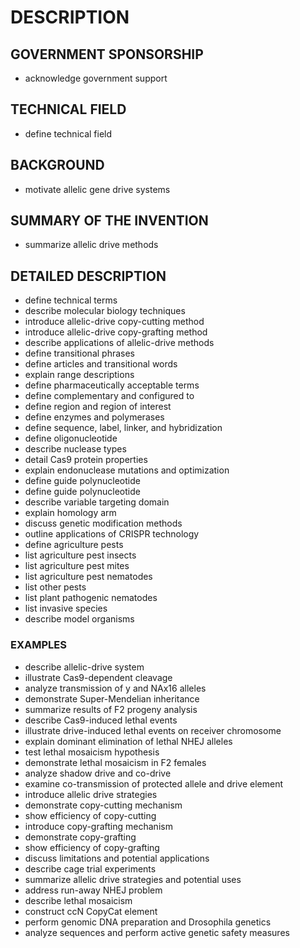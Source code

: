 # DESCRIPTION

## GOVERNMENT SPONSORSHIP

- acknowledge government support

## TECHNICAL FIELD

- define technical field

## BACKGROUND

- motivate allelic gene drive systems

## SUMMARY OF THE INVENTION

- summarize allelic drive methods

## DETAILED DESCRIPTION

- define technical terms
- describe molecular biology techniques
- introduce allelic-drive copy-cutting method
- introduce allelic-drive copy-grafting method
- describe applications of allelic-drive methods
- define transitional phrases
- define articles and transitional words
- explain range descriptions
- define pharmaceutically acceptable terms
- define complementary and configured to
- define region and region of interest
- define enzymes and polymerases
- define sequence, label, linker, and hybridization
- define oligonucleotide
- describe nuclease types
- detail Cas9 protein properties
- explain endonuclease mutations and optimization
- define guide polynucleotide
- define guide polynucleotide
- describe variable targeting domain
- explain homology arm
- discuss genetic modification methods
- outline applications of CRISPR technology
- define agriculture pests
- list agriculture pest insects
- list agriculture pest mites
- list agriculture pest nematodes
- list other pests
- list plant pathogenic nematodes
- list invasive species
- describe model organisms

### EXAMPLES

- describe allelic-drive system
- illustrate Cas9-dependent cleavage
- analyze transmission of y<ccN> and NAx16 alleles
- demonstrate Super-Mendelian inheritance
- summarize results of F2 progeny analysis
- describe Cas9-induced lethal events
- illustrate drive-induced lethal events on receiver chromosome
- explain dominant elimination of lethal NHEJ alleles
- test lethal mosaicism hypothesis
- demonstrate lethal mosaicism in F2 females
- analyze shadow drive and co-drive
- examine co-transmission of protected allele and drive element
- introduce allelic drive strategies
- demonstrate copy-cutting mechanism
- show efficiency of copy-cutting
- introduce copy-grafting mechanism
- demonstrate copy-grafting
- show efficiency of copy-grafting
- discuss limitations and potential applications
- describe cage trial experiments
- summarize allelic drive strategies and potential uses
- address run-away NHEJ problem
- describe lethal mosaicism
- construct ccN CopyCat element
- perform genomic DNA preparation and Drosophila genetics
- analyze sequences and perform active genetic safety measures

